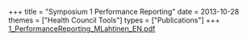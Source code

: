 +++
title = "Symposium 1 Performance Reporting"
date = 2013-10-28
themes = ["Health Council Tools"]
types = ["Publications"]
+++
[1\_PerformanceReporting\_MLahtinen\_EN.pdf](/files/1_PerformanceReporting_MLahtinen_EN.pdf)
